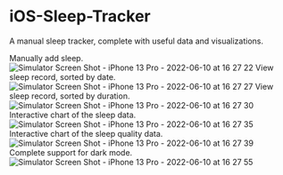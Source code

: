 # iOS-Sleep-Tracker
A manual sleep tracker, complete with useful data and visualizations.

Manually add sleep.
![Simulator Screen Shot - iPhone 13 Pro - 2022-06-10 at 16 27 22](https://user-images.githubusercontent.com/57852724/173162384-bb117cb4-f468-4221-b251-3ece83ec299d.png)
View sleep record, sorted by date.
![Simulator Screen Shot - iPhone 13 Pro - 2022-06-10 at 16 27 27](https://user-images.githubusercontent.com/57852724/173162402-d2fb35f6-4765-46a2-858b-5e388b077201.png)
View sleep record, sorted by duration.
![Simulator Screen Shot - iPhone 13 Pro - 2022-06-10 at 16 27 30](https://user-images.githubusercontent.com/57852724/173162406-4f70f97f-c895-4000-99c2-3a0052990deb.png)
Interactive chart of the sleep data.
![Simulator Screen Shot - iPhone 13 Pro - 2022-06-10 at 16 27 35](https://user-images.githubusercontent.com/57852724/173162427-122b5805-5da7-4f3b-9730-3c8959c43ebe.png)
Interactive chart of the sleep quality data.
![Simulator Screen Shot - iPhone 13 Pro - 2022-06-10 at 16 27 39](https://user-images.githubusercontent.com/57852724/173162429-da30157f-9778-4bbb-9849-ce0e7dfeb174.png)
Complete support for dark mode.
![Simulator Screen Shot - iPhone 13 Pro - 2022-06-10 at 16 27 55](https://user-images.githubusercontent.com/57852724/173162450-8494dbe5-a97d-40e3-a3af-8fbc7ce2c70d.png)
